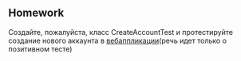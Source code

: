 ## Homework

Создайте, пожалуйста, класс CreateAccountTest и протестируйте создание нового аккаунта в [вебаппликации](https://demowebshop.tricentis.com/)(речь идет только о позитивном тесте)
